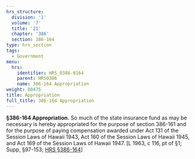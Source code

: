 ```yaml
---
hrs_structure:
  division: '1'
  volume: '7'
  title: '21'
  chapter: '386'
  section: 386-164
type: hrs_section
tags:
  - Government
menu:
  hrs:
    identifier: HRS_0386-0164
    parent: HRS0386
    name: 386-164 Appropriation
weight: 80475
title: Appropriation
full_title: 386-164 Appropriation
---
```

**§386-164 Appropriation.** So much of the state insurance fund as may be necessary is hereby appropriated for the purpose of section 386-161 and for the purpose of paying compensation awarded under Act 131 of the Session Laws of Hawaii 1943, Act 160 of the Session Laws of Hawaii 1945, and Act 169 of the Session Laws of Hawaii 1947\. [L 1963, c 116, pt of §1; Supp, §97-153; [HRS §386-164](/title-21/chapter-386/section-386-164/)]